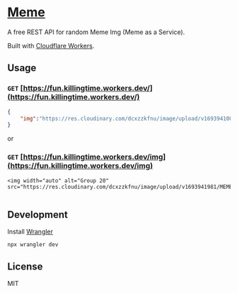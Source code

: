 # [Meme](https://fun.killingtime.workers.dev/)

A free REST API for random Meme Img (Meme as a Service).

Built with [Cloudflare Workers](https://workers.cloudflare.com/).

## Usage

### `GET` [https://fun.killingtime.workers.dev/](https://fun.killingtime.workers.dev/)

```json
{
    "img":"https://res.cloudinary.com/dcxzzkfnu/image/upload/v1693941003/MEME/jjlonkqufn3b4ywwurvx.jpg"
}
```

or

### `GET` [https://fun.killingtime.workers.dev/img](https://fun.killingtime.workers.dev/img)

```IMG
<img width="auto" alt="Group 20" src="https://res.cloudinary.com/dcxzzkfnu/image/upload/v1693941981/MEME/lxxs4tesul8tiq9sm0ot.jpg">


```

## Development

Install [Wrangler](https://developers.cloudflare.com/workers/wrangler/get-started/#installation)

```shell
npx wrangler dev
```

## License

MIT
